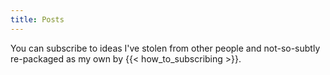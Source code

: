 ```yaml
---
title: Posts
---
```


You can subscribe to ideas I've stolen from other people and not-so-subtly re-packaged as my own by {{< how_to_subscribing >}}.

<br/>